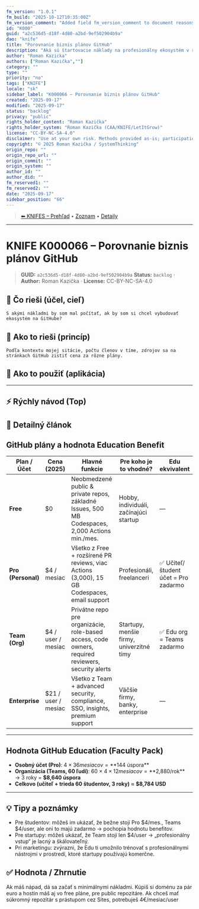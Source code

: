 ```yaml
---
fm_version: "1.0.1"
fm_build: "2025-10-12T10:35:00Z"
fm_version_comment: "Added field fm_version_comment to document reasons for FM updates"
id: "K000"
guid: "a2c536d5-d18f-4d80-a2bd-9ef502904b9a"
dao: "knife"
title: "Porovnanie biznis plánov GitHub"
description: "Aká sú štartovacie náklady na profesionálny ekosystém v rámci GitHub?"
author: "Roman Kazicka"
authors: ["Roman Kazička",""]
category: ""
type: ""
priority: "no"
tags: ["KNIFE"]
locale: "sk"
sidebar_label: "K000066 – Porovnanie biznis plánov GitHub"
created: "2025-09-17"
modified: "2025-09-17"
status: "backlog"
privacy: "public"
rights_holder_content: "Roman Kazička"
rights_holder_system: "Roman Kazička (CAA/KNIFE/LetItGrow)"
license: "CC-BY-NC-SA-4.0"
disclaimer: "Use at your own risk. Methods provided as-is; participation is voluntary and context-aware."
copyright: "© 2025 Roman Kazička / SystemThinking"
origin_repo: ""
origin_repo_url: ""
origin_commit: ""
origin_system: ""
author_id: ""
author_did: ""
fm_reserved1: ""
fm_reserved2: ""
date: "2025-09-17"
sidebar_position: "66"
---
```

<!-- body:start -->

<!-- nav:knifes -->
> [⬅ KNIFES – Prehľad](../overview.md) • [Zoznam](../KNIFE_Overview_List.md) • [Detaily](../KNIFE_Overview_Details.md)
---
# KNIFE K000066 – Porovnanie biznis plánov GitHub

<!-- fm-visible: start -->
> **GUID:** `a2c536d5-d18f-4d80-a2bd-9ef502904b9a`
> **Status:** `backlog` · **Author:** Roman Kazička · **License:** CC-BY-NC-SA-4.0
<!-- fm-visible: end -->

## 🎯 Čo rieši (účel, cieľ)
    S akými nákladmi by som mal počítať, ak by som si chcel vybudovať ekosystém na GitHube?
## 🧩 Ako to rieši (princíp)

    Podľa kontextu mojej sitácie, počtu členov v tíme, zdrojov sa na stránkach GitHub zistiť cena za rôzne plány.
## 🧪 Ako to použiť (aplikácia)

 
---

## ⚡ Rýchly návod (Top)

## 📜 Detailný článok
## GitHub plány a hodnota Education Benefit

| Plan / Účet      | Cena (2025)           | Hlavné funkcie                           | Pre koho je to vhodné?               | Edu ekvivalent |
|------------------|-----------------------|-------------------------------------------|--------------------------------------|----------------|
| **Free**         | $0                    | Neobmedzené public & private repos, základné Issues, 500 MB Codespaces, 2,000 Actions min./mes. | Hobby, individuáli, začínajúci startup | — |
| **Pro (Personal)** | $4 / mesiac          | Všetko z Free + rozšírené PR reviews, viac Actions (3,000), 15 GB Codespaces, email support | Profesionáli, freelanceri | ✅ Učiteľ/študent účet = Pro zadarmo |
| **Team (Org)**   | $4 / user / mesiac    | Privátne repo pre organizácie, role-based access, code owners, required reviewers, security alerts | Startupy, menšie firmy, univerzitné tímy | ✅ Edu org = Teams zadarmo |
| **Enterprise**   | $21 / user / mesiac   | Všetko z Team + advanced security, compliance, SSO, insights, premium support | Väčšie firmy, banky, enterprise | — |

---

## Hodnota GitHub Education (Faculty Pack)

- **Osobný účet (Pro)**: $4 × 36 mesiacov = **$144 úspora**
- **Organizácia (Teams, 60 ľudí)**: 60 × $4 × 12 mesiacov = **$2,880/rok**  
  → 3 roky = **$8,640 úspora**
- **Celkovo (učiteľ + trieda 60 študentov, 3 roky)** ≈ **$8,784 USD**

---
## 💡 Tipy a poznámky
- Pre študentov: môžeš im ukázať, že bežne stojí Pro $4/mes., Teams $4/user, ale oni to majú zadarmo → pochopia hodnotu benefitov.
-	Pre startupy: môžeš ukázať, že Team stojí len $4/user → „profesionálny vstup“ je lacný a škálovateľný.
-	Pri marketingu: zvýrazni, že Edu ti umožnilo trénovať s profesionálnymi nástrojmi v prostredí, ktoré startupy používajú komerčne.

## ✅ Hodnota / Zhrnutie

Ak máš nápad, dá sa začať s minimálnymi nákladmi. Kúpiš si doménu za pár euro a hostin máš aj vo free pláne, pre public repozitáre.
Ak chceš mať súkromný repozitár s prástupom cez Sites, potrebuješ 4€/mesiac/user
